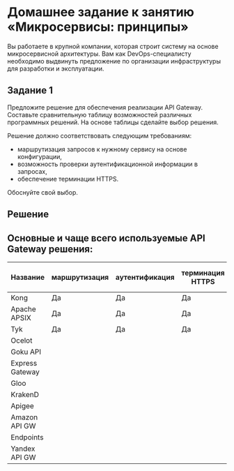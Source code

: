 # Домашнее задание к занятию «Микросервисы: принципы»

Вы работаете в крупной компании, которая строит систему на основе микросервисной архитектуры. 
Вам как DevOps-специалисту необходимо выдвинуть предложение по организации инфраструктуры для разработки и эксплуатации.

## Задание 1

Предложите решение для обеспечения реализации API Gateway. Составьте сравнительную таблицу возможностей различных программных решений. На основе таблицы сделайте выбор решения.

Решение должно соответствовать следующим требованиям:

- маршрутизация запросов к нужному сервису на основе конфигурации,
- возможность проверки аутентификационной информации в запросах,
- обеспечение терминации HTTPS.
  
Обоснуйте свой выбор.

## Решение

## Основные и чаще всего используемые API Gateway решения:

| Название       | маршрутизация | аутентификация  | терминация HTTPS | Расширения с помощью плагинов | Сложность | Лицензия | Производительность | Масштабируемость |
|----------------|---------------|-----------------|------------------|-------------------------------|-----------|----------|--------------------|------------------|
| Kong           |      Да       |       Да        |       Да         |             Да                |           | Открытый |     Высокая        |    Высокая       |
| Apache APSIX   |      Да       |       Да        |       Да         |             Да                |           | Открытый |                    |
| Tyk            |      Да       |       Да        |       Да         |             Да                |           | Открытый |                    |
| Ocelot         |
| Goku API       |
| Express Gateway|
| Gloo           |
| KrakenD        |
| Apigee         |
| Amazon API GW  |
| Endpoints      |
| Yandex API GW  |
